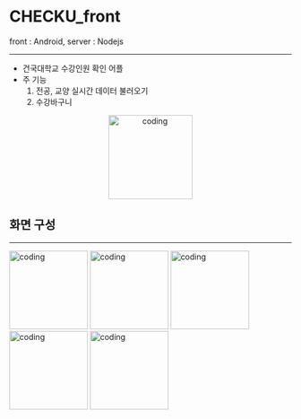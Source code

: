 # CHECKU_front

front : Android, server : Nodejs

------------

* 건국대학교 수강인원 확인 어플
* 주 기능
    1. 전공, 교양 실시간 데이터 불러오기
    2. 수강바구니

<p align="center">
  <img src="https://user-images.githubusercontent.com/83503188/155839129-1aa617c6-e222-4bcc-b05e-c0814367d9ff.jpg" alt="coding" width="150px" />
</p>

## 화면 구성

------------
  <img src="https://user-images.githubusercontent.com/83503188/155839598-60b90338-21a0-47c7-80c5-0079381987b4.jpg" alt="coding" width="140px" />
  <img src="https://user-images.githubusercontent.com/83503188/155839593-4060f3d0-7a86-46fa-8ccb-6ce9e7353c6c.jpg" alt="coding" width="140px" />
  <img src="https://user-images.githubusercontent.com/83503188/155839602-c1f548c6-8947-4e74-94ea-20a1649a0694.jpg" alt="coding" width="140px" />
  <img src="https://user-images.githubusercontent.com/83503188/155839654-b938c505-3ccd-4ce3-80ed-eb2ed3a9987e.jpg" alt="coding" width="140px" />
  <img src="https://user-images.githubusercontent.com/83503188/155839677-87f122e3-0a17-474a-9d66-d27f11469c40.jpg "alt="coding" width="140px" />



